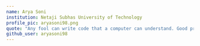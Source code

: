 ```yaml
---
name: Arya Soni
institution: Netaji Subhas University of Technology
profile_pic: aryasoni98.png
quote: "Any fool can write code that a computer can understand. Good programmers write code that humans can understand."
github_user: aryasoni98
---
```

